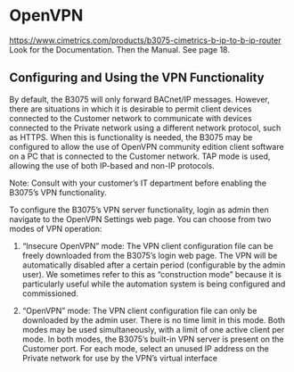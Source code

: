 # OpenVPN
https://www.cimetrics.com/products/b3075-cimetrics-b-ip-to-b-ip-router  \
Look for the Documentation. 
Then the Manual. 
See page 18.

## Configuring and Using the VPN Functionality

By default, the B3075 will only forward BACnet/IP messages. However, there are situations in which it is 
desirable to permit client devices connected to the Customer network to communicate with devices 
connected to the Private network using a different network protocol, such as HTTPS. When this is 
functionality is needed, the B3075 may be configured to allow the use of OpenVPN community edition 
client software on a PC that is connected to the Customer network. TAP mode is used, allowing the use of 
both IP-based and non-IP protocols.

Note: Consult with your customer’s IT department before enabling the B3075’s VPN functionality.

To configure the B3075’s VPN server functionality, login as admin then navigate to the OpenVPN Settings 
web page. You can choose from two modes of VPN operation:

1. “Insecure OpenVPN” mode: The VPN client configuration file can be freely downloaded from the 
B3075’s login web page. The VPN will be automatically disabled after a certain period 
(configurable by the admin user). We sometimes refer to this as “construction mode” because it is 
particularly useful while the automation system is being configured and commissioned.

2. “OpenVPN” mode: The VPN client configuration file can only be downloaded by the admin user. 
There is no time limit in this mode.
Both modes may be used simultaneously, with a limit of one active client per mode. In both modes, the 
B3075’s built-in VPN server is present on the Customer port. For each mode, select an unused IP address 
on the Private network for use by the VPN’s virtual interface
